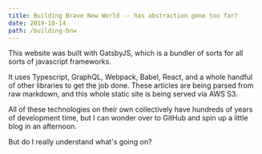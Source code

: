 ```yaml
---
title: Building Brave New World -- has abstraction gone too far?
date: 2019-10-14
path: /building-bnw
---
```

This website was built with GatsbyJS, which is a bundler of sorts for all sorts of javascript frameworks.

It uses Typescript, GraphQL, Webpack, Babel, React, and a whole handful of other libraries to get the job done.  These articles are being parsed from raw markdown, and this whole static site is being served via AWS S3.  

All of these technologies on their own collectively have hundreds of years of development time, but I can wonder over to GitHub and spin up a little blog in an afternoon.

But do I really understand what's going on?  


